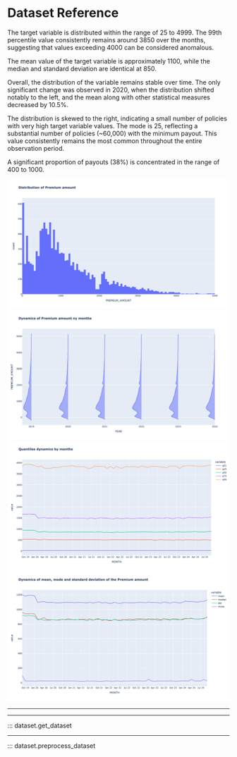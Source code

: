 # Dataset Reference

The target variable is distributed within the range of 25 to 4999. The 99th percentile value
consistently remains around 3850 over the months, suggesting that values exceeding 4000 can be
considered anomalous.

The mean value of the target variable is approximately 1100, while the median and standard deviation
are identical at 850.

Overall, the distribution of the variable remains stable over time. The only significant change was
observed in 2020, when the distribution shifted notably to the left, and the mean along with other
statistical measures decreased by 10.5%.

The distribution is skewed to the right, indicating a small number of policies with very high target
variable values. The mode is 25, reflecting a substantial number of policies (~60,000) with the
minimum payout. This value consistently remains the most common throughout the entire observation
period.

A significant proportion of payouts (38%) is concentrated in the range of 400 to 1000.

<img alt="Distribution Analysis" src="https://raw.githubusercontent.com/vktrbr/automl-itmo-insurance/main/reports/figures/target_analysis/png/PREMIUM_AMOUNT_DISTRIBUTION_analysis.png"/>
<img alt="Distribution Analysis" src="https://raw.githubusercontent.com/vktrbr/automl-itmo-insurance/main/reports/figures/target_analysis/png/PREMIUM_AMOUNT_DISTRIBUTION_BY_YEARS_analysis.png"/>
<img alt="Distribution Analysis" src="https://raw.githubusercontent.com/vktrbr/automl-itmo-insurance/main/reports/figures/target_analysis/png/PREMIUM_AMOUNT_QUANTILES_BY_MONTH_analysis.png"/>
<img alt="Distribution Analysis" src="https://raw.githubusercontent.com/vktrbr/automl-itmo-insurance/main/reports/figures/target_analysis/png/PREMIUM_AMOUNT_STATS_BY_MONTH_analysis.png"/>

---

---

::: dataset.get_dataset

---

::: dataset.preprocess_dataset
